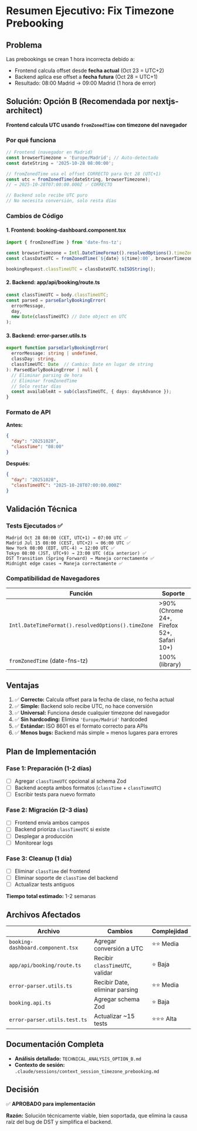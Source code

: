# Resumen Ejecutivo: Fix Timezone Prebooking

## Problema

Las prebookings se crean 1 hora incorrecta debido a:
- Frontend calcula offset desde **fecha actual** (Oct 23 = UTC+2)
- Backend aplica ese offset a **fecha futura** (Oct 28 = UTC+1)
- Resultado: 08:00 Madrid → 09:00 Madrid (1 hora de error)

## Solución: Opción B (Recomendada por nextjs-architect)

**Frontend calcula UTC usando `fromZonedTime` con timezone del navegador**

### Por qué funciona

```typescript
// Frontend (navegador en Madrid)
const browserTimezone = 'Europe/Madrid'; // Auto-detectado
const dateString = '2025-10-28 08:00:00';

// fromZonedTime usa el offset CORRECTO para Oct 28 (UTC+1)
const utc = fromZonedTime(dateString, browserTimezone);
// → 2025-10-28T07:00:00.000Z ✅ CORRECTO

// Backend solo recibe UTC puro
// No necesita conversión, solo resta días
```

### Cambios de Código

#### 1. Frontend: booking-dashboard.component.tsx
```typescript
import { fromZonedTime } from 'date-fns-tz';

const browserTimezone = Intl.DateTimeFormat().resolvedOptions().timeZone;
const classDateUTC = fromZonedTime(`${date} ${time}:00`, browserTimezone);

bookingRequest.classTimeUTC = classDateUTC.toISOString();
```

#### 2. Backend: app/api/booking/route.ts
```typescript
const classTimeUTC = body.classTimeUTC;
const parsed = parseEarlyBookingError(
  errorMessage,
  day,
  new Date(classTimeUTC) // Date object en UTC
);
```

#### 3. Backend: error-parser.utils.ts
```typescript
export function parseEarlyBookingError(
  errorMessage: string | undefined,
  classDay: string,
  classTimeUTC: Date  // Cambio: Date en lugar de string
): ParsedEarlyBookingError | null {
  // Eliminar parsing de hora
  // Eliminar fromZonedTime
  // Solo restar días
  const availableAt = sub(classTimeUTC, { days: daysAdvance });
}
```

### Formato de API

**Antes:**
```json
{
  "day": "20251028",
  "classTime": "08:00"
}
```

**Después:**
```json
{
  "day": "20251028",
  "classTimeUTC": "2025-10-28T07:00:00.000Z"
}
```

## Validación Técnica

### Tests Ejecutados ✅

```
Madrid Oct 28 08:00 (CET, UTC+1) → 07:00 UTC ✅
Madrid Jul 15 08:00 (CEST, UTC+2) → 06:00 UTC ✅
New York 08:00 (EDT, UTC-4) → 12:00 UTC ✅
Tokyo 08:00 (JST, UTC+9) → 23:00 UTC (día anterior) ✅
DST Transition (Spring Forward) → Maneja correctamente ✅
Midnight edge cases → Maneja correctamente ✅
```

### Compatibilidad de Navegadores

| Función | Soporte |
|---------|---------|
| `Intl.DateTimeFormat().resolvedOptions().timeZone` | >90% (Chrome 24+, Firefox 52+, Safari 10+) |
| `fromZonedTime` (date-fns-tz) | 100% (library) |

## Ventajas

1. ✅ **Correcto:** Calcula offset para la fecha de clase, no fecha actual
2. ✅ **Simple:** Backend solo recibe UTC, no hace conversión
3. ✅ **Universal:** Funciona desde cualquier timezone del navegador
4. ✅ **Sin hardcoding:** Elimina `'Europe/Madrid'` hardcoded
5. ✅ **Estándar:** ISO 8601 es el formato correcto para APIs
6. ✅ **Menos bugs:** Backend más simple = menos lugares para errores

## Plan de Implementación

### Fase 1: Preparación (1-2 días)
- [ ] Agregar `classTimeUTC` opcional al schema Zod
- [ ] Backend acepta ambos formatos (`classTime` + `classTimeUTC`)
- [ ] Escribir tests para nuevo formato

### Fase 2: Migración (2-3 días)
- [ ] Frontend envía ambos campos
- [ ] Backend prioriza `classTimeUTC` si existe
- [ ] Desplegar a producción
- [ ] Monitorear logs

### Fase 3: Cleanup (1 día)
- [ ] Eliminar `classTime` del frontend
- [ ] Eliminar soporte de `classTime` del backend
- [ ] Actualizar tests antiguos

**Tiempo total estimado:** 1-2 semanas

## Archivos Afectados

| Archivo | Cambios | Complejidad |
|---------|---------|-------------|
| `booking-dashboard.component.tsx` | Agregar conversión a UTC | ⭐⭐ Media |
| `app/api/booking/route.ts` | Recibir `classTimeUTC`, validar | ⭐ Baja |
| `error-parser.utils.ts` | Recibir Date, eliminar parsing | ⭐⭐ Media |
| `booking.api.ts` | Agregar schema Zod | ⭐ Baja |
| `error-parser.utils.test.ts` | Actualizar ~15 tests | ⭐⭐⭐ Alta |

## Documentación Completa

- **Análisis detallado:** `TECHNICAL_ANALYSIS_OPTION_B.md`
- **Contexto de sesión:** `.claude/sessions/context_session_timezone_prebooking.md`

## Decisión

✅ **APROBADO para implementación**

**Razón:** Solución técnicamente viable, bien soportada, que elimina la causa raíz del bug de DST y simplifica el backend.
